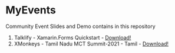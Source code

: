 # MyEvents

Community Event Slides and Demo contains in this repository

1. Talklify - Xamarin.Forms Quickstart - [Download!](https://github.com/logeshpalani98/MyEvents/tree/master/Talklify%20-%20Xamarin.Forms%20Quickstart)
2. XMonkeys - Tamil Nadu MCT Summit-2021 - Tamil - [Download!]()


